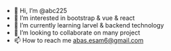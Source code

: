 - 👋 Hi, I’m @abc225
- 👀 I’m interested in bootstrap & vue & react
- 🌱 I’m currently learning larvel & backend technology  
- 💞️ I’m looking to collaborate on many project 
- 📫 How to reach me abas.esam6@gmail.com

<!---
abc225/abc225 is a ✨ special ✨ repository because its `README.md` (this file) appears on your GitHub profile.
You can click the Preview link to take a look at your changes.
--->
